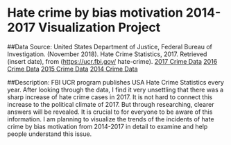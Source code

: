# Hate crime by bias motivation 2014-2017 Visualization Project

##Data Source:
United States Department of Justice, Federal Bureau of
Investigation. (November 2018). Hate Crime Statistics,
2017. Retrieved (insert date), from (https://ucr.fbi.gov/
hate-crime).
[2017 Crime Data](https://ucr.fbi.gov/hate-crime/2017)
[2016 Crime Data](https://ucr.fbi.gov/hate-crime/2016)
[2015 Crime Data](https://ucr.fbi.gov/hate-crime/2015)
[2014 Crime Data](https://ucr.fbi.gov/hate-crime/2014)


##Description:
FBI UCR program publishes USA Hate Crime Statistics every year. After looking
through the data, I find it very unsettling that there was a sharp increase of hate
crime cases in 2017. It is not hard to connect this increase to the political climate of
2017. But through researching, clearer answers will be revealed. It is crucial to for
everyone to be aware of this information. I am planning to visualize the trends of the
incidents of hate crime by bias motivation from 2014-2017 in detail to examine and
help people understand this issue.
